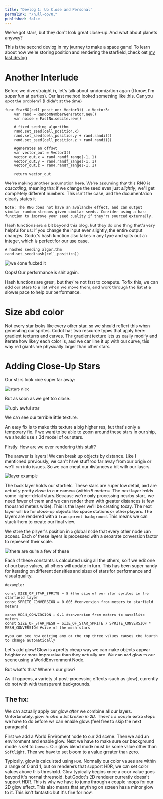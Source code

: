 ```yaml
---
title: "Devlog 1: Up Close and Personal"
permalink: "/null-op/01"
published: false
---
```


We've got stars, but they don't look great close-up. And what about planets anyway?

This is the second devlog in my journey to make a space game! To learn about how we're storing position and rendering the starfield, check out [my last devlog](/null-op/devlog/1)

# Another Interlude

Before we dive straight in, let's talk about randomization again (I know, I'm *super* fun at parties). Our last method looked something like this. Can you spot the problem? (I didn't at the time)

```
func StarNG(cell_position: Vector3i) -> Vector3:
    var rand = RandomNumberGenerator.new()
    var noise = FastNoiseLite.new()

    # fixed seeding algorithm 
    rand.set_seed(cell_position.x)
    rand.set_seed(cell_position.y + rand.randi())
    rand.set_seed(cell_position.z + rand.randi())

    #generates an offset
    var vector_out = Vector3()
    vector_out.x = rand.randf_range(-1, 1)
    vector_out.y = rand.randf_range(-1, 1)
    vector_out.z = rand.randf_range(-1, 1)

    return vector_out
```

We're making another assumption here. We're assuming that this RNG is *cascading*, meaning that if we change the seed even just *slightly*, we'll get completely different numbers. This isn't the case, and the documentation clearly states it.

```
Note: The RNG does not have an avalanche effect, and can output similar random streams given similar seeds. Consider using a hash function to improve your seed quality if they're sourced externally.
```

Hash functions are a bit beyond this blog, but they do one thing that's very helpful for us: If you change the input even slightly, the entire output changes. Godot's hash function also takes in any type and spits out an integer, which is perfect for our use case.

```
# hashed seeding algorithm 
rand.set_seed(hash(cell_position))
```

![we done fucked it](/assets/devlog/null-op/1/hashed-performance.png)

Oops! Our performance is shit again.

Hash functions are great, but they're not fast to compute. To fix this, we can add our stars to a list when we move them, and work through the list at a slower pace to help our performance.




# Size abd color

Not every star looks like every other star, so we should reflect this when generating our sprites. Godot has two resource types that apply here: gradient textures and curves. The gradient texture lets us easily modify and iterate how likely each color is, and we can line it up with our curve, this way red giants are physically larger than other stars.

# Adding Close-Up Stars

Our stars look nice super far away:

![stars nice](/assets/devlog/null-op/1/bad-star-far.png)

But as soon as we get too close...

![ugly awful star](/assets/devlog/null-op/1/bad-stars-close.png)

We can see our terrible little texture. 

An easy fix is to make this texture a big higher res, but that's only a temporary fix. If we want to be able to zoom around these stars in our ship, we should use a 3d model of our stars.


Firstly: How are we even rendering this stuff? 


The answer is layers! We can break up objects by distance. Like I mentioned previously, we can't have stuff too far away from our origin or we'll run into issues. So we can cheat our distances a bit with our layers.

![layer example](/assets/devlog/null-op/1/layer-example.png)

The back layer holds our starfield. These stars are super low detail, and are actually pretty close to our camera (within 5 meters). The next layer holds some higher-detail stars. Because we're only processing nearby stars, we need fewer of them and we can render them with greater distances (a few thousand meters wide). This is the layer we'll be creating today. The next layer will be for close-up objects like space stations or other players. The layers are rendered with a `transparent background`. This means we can stack them to create our final view. 

We store the player's position in a global node that every other node can access. Each of these layers is processed with a separate conversion factor to represent their scale.

![there are quite a few of these](/assets/devlog/null-op/1/constants.png)

Each of these constants is calculated using all the others, so if we edit one of our base values, all others will update in turn. This has been super handy for iterating on different densities and sizes of stars for performance and visual quality.

```gdscript
#example:

const SIZE_OF_STAR_SPRITE = 5 #the size of our star sprites in the starfield layer
const SPRITE_CONVERSION = 0.005 #conversion from meters to starfield meters

const MESH_CONVERSION = 0.1 #conversion from meters to satellite meters
const SIZE_OF_STAR_MESH = SIZE_OF_STAR_SPRITE / SPRITE_CONVERSION * MESH_CONVERSION #size of the mesh stars

#you can see how editing any of the top three values causes the fourth to change automatically
```

Let's add glow! Glow is a pretty cheap way we can make objects appear brighter or more impressive than they actually are. We can add glow to our scene using a WorldEnvironment Node. 

But what's this? Where's our glow? 

As it happens, a variety of post-processing effects (such as glow), currently do not with with transparent backgrounds. 

## The fix:

We can actually apply our glow *after* we combine all our layers. Unfortunately, *glow is also a bit broken in 2D*. There's a couple extra steps we have to do before we can enable glow. (feel free to skip the next paragraph)

First we add a World Enviroment node to our 2d scene. Then we add an environment and enable glow. Next we have to make sure our background mode is set to `Canvas`. Our glow blend mode must be some value other than `Softlight`. Then we have to set bloom to a value greater than zero. 

Typically, glow is calculated using `HDR`. Normally our color values are within a range of 0 and 1, but on renderers that support HDR, we can set color values above this threshold. Glow typically begins once a color value goes beyond it's normal threshold, but Godot's 2D renderer currently doesn't support HDR. This is why we have to jump through a couple hoops for our 2D glow effect. This also means that anything on screen has a minor glow to it. This isn't fantastic but it's fine for now.

